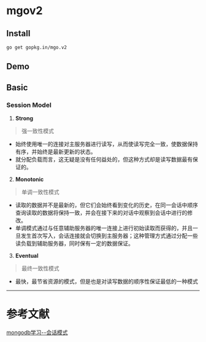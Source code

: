# mgov2

## Install
```bash
go get gopkg.in/mgo.v2
```

## Demo

## Basic
### Session Model
1. **Strong**
> 强一致性模式
* 始终使用唯一的连接对主服务器进行读写，从而使读写完全一致，使数据保持有序，并始终是最新更新的状态。
* 就分配负载而言，这无疑是没有任何益处的，但这种方式却是读写数据最有保证的。

2. **Monotonic**
> 单调一致性模式
* 读取的数据并不是最新的，但它们会始终看到变化的历史，在同一会话中顺序查询读取的数据将保持一致，并会在接下来的对话中观察到会话中进行的修改。
* 单调模式通过与任意辅助服务器的唯一连接上进行初始读取而获得的，并且一旦发生首次写入，会话连接就会切换到主服务器；这种管理方式通过分配一些读负载到辅助服务器，同时保有一定的数据保证。


3. **Eventual**
> 最终一致性模式
* 最快，最节省资源的模式，但是也是对读写数据的顺序性保证最低的一种模式



---
# 参考文献
[mongodb学习--会话模式](https://blog.csdn.net/hello_bravo_/article/details/105598172)